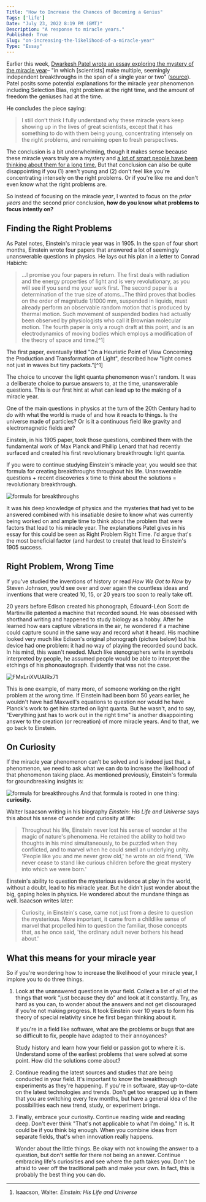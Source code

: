 ```yaml
---
Title: "How to Increase the Chances of Becoming a Genius"
Tags: ['life']
Date: "July 23, 2022 8:19 PM (GMT)"
Description: "A response to miracle years."
Published: True
Slug: "on-increasing-the-likelihood-of-a-miracle-year"
Type: "Essay"
---
```


Earlier this week, [Dwarkesh Patel wrote an essay exploring the mystery of the miracle year](https://www.dwarkeshpatel.com/p/annus-mirabilis?s=r)– "in which [scientists] make multiple, seemingly independent breakthroughs in the span of a single year or two" ([source](https://www.dwarkeshpatel.com/p/annus-mirabilis?s=r)). Patel posits some potential explanations for the miracle year phenomenon including Selection Bias, right problem at the right time, and the amount of freedom the geniuses had at the time.

He concludes the piece saying:

> I still don’t think I fully understand why these miracle years keep showing up in the lives of great scientists, except that it has something to do with them being young, concentrating intensely on the right problems, and remaining open to fresh perspectives.

The conclusion is a bit underwhelming, though it makes sense because these miracle years truly are a mystery and [a lot of smart people have been thinking about them for a long time.](https://twitter.com/DKThomp/status/1515380200573390850?s=20&t=1HUm6zlftoazLiG2v7hdrQ)  But that conclusion can also be quite disappointing if you (1) aren't young and (2) don't feel like you're concentrating intensely on the right problems. Or if you're like me and don't even know what the right problems are.

So instead of focusing on the miracle *year*, I wanted to focus on the *prior years* and the second prior conclusion, **how do you know what problems to focus intently on?**

## Finding the Right Problems
As Patel notes, Einstein's miracle year was in 1905. In the span of four short months, Einstein wrote four papers that answered a lot of seemingly unanswerable questions in physics. He lays out his plan in a letter to Conrad Habicht:

> ...I promise you four papers in return. The first deals with radiation and the energy properties of light and is very revolutionary, as you will see if you send me your work first. The second paper is a determination of the true size of atoms...The third proves that bodies on the order of magnitude 1/1000 mm, suspended in liquids, must already perform an observable random motion that is produced by thermal motion. Such movement of suspended bodies had actually been observed by physiologists who call it Brownian molecular motion. The fourth paper is only a rough draft at this point, and is an electrodynamics of moving bodies which employs a modification of the theory of space and time.[^1]

The first paper, eventually titled "On a Heuristic Point of View Concerning the Production and Transformation of Light", described how "light comes not just in waves but tiny packets."[^1]

The choice to uncover the light quanta phenomenon wasn't random. It was a deliberate choice to pursue answers to, at the time, unanswerable questions. This is our first hint at what can lead up to the making of a miracle year.

One of the main questions in physics at the turn of the 20th Century had to do with what the world is made of and how it reacts to things. Is the universe made of particles? Or is it a continuous field like gravity and electromagnetic fields are?

Einstein, in his 1905 paper, took those questions, combined them with the fundamental work of Max Planck and Phillip Lenard that had recently surfaced and created his first revolutionary breakthrough: light quanta.

If you were to continue studying Einstein's miracle year, you would see that formula for creating breakthroughs throughout his life. Unanswerable questions + recent discoveries x time to think about the solutions = revolutionary breakthrough.

![formula for breakthroughs](//images.ctfassets.net/nk2hkdvz2uym/6ct3tvtp6FIiqvvcfI9kQg/70a7635e930f5b36967230c203ce7b22/Untitled-2.png)

It was his deep knowledge of physics and the mysteries that had yet to be answered combined with his insatiable desire to know what was currently being worked on and ample time to think about the problem that were factors that lead to his miracle year. The explanations Patel gives in his essay for this could be seen as Right Problem Right Time. I'd argue that's the most beneficial factor (and hardest to create) that lead to Einstein's 1905 success. 

## Right Problem, Wrong Time
If you've studied the inventions of history or read *How We Got to Now* by Steven Johnson, you'd see over and over again the countless ideas and inventions that were created 10, 15, or 20 years too soon to really take off.

20 years before Edison created his phonograph, Édouard-Léon Scott de Martinville patented a machine that recorded sound. He was obsessed with shorthand writing and happened to study biology as a hobby. After he learned how ears capture vibrations in the air, he wondered if a machine could capture sound in the same way and record what it heard. His machine looked very much like Edison's original phonograph (picture below) but his device had one problem: it had no way of playing the recorded sound back. In his mind, this wasn't needed. Much like stenographers write in symbols interpreted by people, he assumed people would be able to interpret the etchings of his phonoautograph. Evidently that was not the case.

![FMxLriXVUAIRx71](//images.ctfassets.net/nk2hkdvz2uym/4v3u5Pt3FZIweSAebgJ5u7/79b42323b7c65984c21c34e184ce8e51/FMxLriXVUAIRx71.png)

This is one example, of many more, of someone working on the right problem at the wrong time. If Einstein had been born 50 years earlier, he wouldn't have had Maxwell's equations to question nor would he have Planck's work to get him started on light quanta. But he wasn't, and to say, "Everything just has to work out in the right time" is another disappointing answer to the creation (or recreation) of more miracle years. And to that, we go back to Einstein.

## On Curiosity
If the miracle year phenomenon can't be solved and is indeed just that, a phenomenon, we need to ask what we can do to increase the likelihood of that phenomenon taking place. As mentioned previously, Einstein's formula for groundbreaking insights is:

![formula for breakthroughs](//images.ctfassets.net/nk2hkdvz2uym/6ct3tvtp6FIiqvvcfI9kQg/70a7635e930f5b36967230c203ce7b22/Untitled-2.png)
And that formula is rooted in one thing: **curiosity.**

Walter Isaacson writing in his biography *Einstein: His Life and Universe* says this about his sense of wonder and curiosity at life:

> Throughout his life, Einstein never lost his sense of wonder at the magic of nature's phenomena. He retained the ability to hold two thoughts in his mind simultaneously, to be puzzled when they conflicted, and to marvel when he could smell an underlying unity. 'People like you and me never grow old,' he wrote an old friend, 'We never cease to stand like curious children before the great mystery into which we were born.'

Einstein's ability to question the mysterious evidence at play in the world, without a doubt, lead to his miracle year. But he didn't just wonder about the big, gaping holes in physics. He wondered about the mundane things as well. Isaacson writes later:

> Curiosity, in Einstein's case, came not just from a desire to question the mysterious. More important, it came from a childlike sense of marvel that propelled him to question the familiar, those concepts that, as he once said, 'the ordinary adult never bothers his head about.'

## What this means for your miracle year

So if you're wondering how to increase the likelihood of your miracle year, I implore you to do three things.

1. Look at the unanswered questions in your field. Collect a list of all of the things that work "just because they do" and look at it constantly. Try, as hard as you can, to wonder about the answers and not get discouraged if you're not making progress. It took Einstein over 10 years to form his theory of special relativity since he first began thinking about it.

	If you're in a field like software, what are the problems or bugs that are so difficult to fix, people have adapted to their annoyances?

	Study history and learn how your field or passion got to where it is. Understand some of the earliest problems that were solved at some point. How did the solutions come about? 

2. Continue reading the latest sources and studies that are being conducted in your field. It's important to know the breakthrough experiments as they're happening. If you're in software, stay up-to-date on the latest technologies and trends. Don't get too wrapped up in them that you are switching every few months, but have a general idea of the possibilities each new trend, study, or experiment brings.
3. Finally, embrace your curiosity. Continue reading wide and reading deep. Don't ever think "That's not applicable to what I'm doing." It is. It could be if you think big enough. When you combine ideas from separate fields, that's when innovation really happens.

	Wonder about the little things. Be okay with not knowing the answer to a question, but don't settle for there not being an answer. Continue embracing life's curiosities and see where the path takes you. Don't be afraid to veer off the traditional path and make your own. In fact, this is probably the best thing you can do.

---

1. Isaacson, Walter. *Einstein: His Life and Universe*